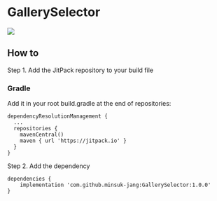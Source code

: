 # GallerySelector
[![](https://jitpack.io/v/minsuk-jang/GallerySelector.svg)](https://jitpack.io/#minsuk-jang/GallerySelector)


## How to 
Step 1. Add the JitPack repository to your build file

### Gradle
Add it in your root build.gradle at the end of repositories:
```
dependencyResolutionManagement {
  ...
  repositories {
    mavenCentral()
    maven { url 'https://jitpack.io' }
  }
}
```
Step 2. Add the dependency
```
dependencies {
    implementation 'com.github.minsuk-jang:GallerySelector:1.0.0'
}
```
